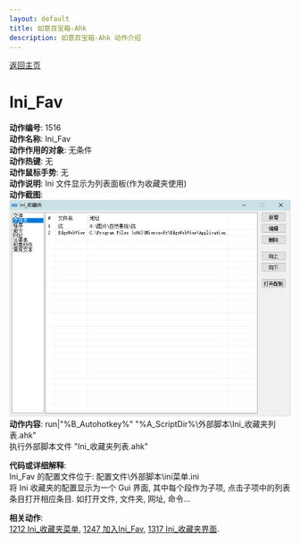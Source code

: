 ```yaml
---
layout: default
title: 如意百宝箱-Ahk
description: 如意百宝箱-Ahk 动作介绍
---
```

<link rel="stylesheet" href="../actions/css/atom-one-light.min.css">
<script src="../actions/js/highlight.min.js"></script>
<script>hljs.highlightAll();</script>

[返回主页](../index.md)

# [](#header-2) Ini_Fav

**动作编号**: 1516  
**动作名称**: Ini_Fav  
**动作作用的对象**: 无条件  
**动作热键**: 无  
**动作鼠标手势**: 无  
**动作说明**: Ini 文件显示为列表面板(作为收藏夹使用)  
**动作截图**:  
  ![Ini_Fav](img1/1516.png)  
**动作内容**: run|"%B_Autohotkey%" "%A_ScriptDir%\外部脚本\Ini_收藏夹列表.ahk"  
执行外部脚本文件 "Ini_收藏夹列表.ahk"  

**代码或详细解释**:  
Ini_Fav 的配置文件位于: 配置文件\外部脚本\ini菜单.ini  
将 Ini 收藏夹的配置显示为一个 Gui 界面, 其中每个段作为子项, 点击子项中的列表条目打开相应条目. 如打开文件, 文件夹, 网址, 命令...  

**相关动作**:  
[1212 Ini_收藏夹菜单](1212.md), [1247 加入Ini_Fav](1247.md), [1317 Ini_收藏夹界面](1317.md).  